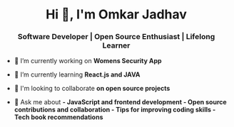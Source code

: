 <h1 align="center">Hi 👋, I'm Omkar Jadhav</h1>
<h3 align="center">Software Developer | Open Source Enthusiast | Lifelong Learner</h3>

- 🔭 I’m currently working on **Womens Security App**

- 🌱 I’m currently learning **React.js and JAVA**

- 👯 I'm looking to collaborate **on open source projects**

- 💬 Ask me about **- JavaScript and frontend development - Open source contributions and collaboration - Tips for improving coding skills - Tech book recommendations**

